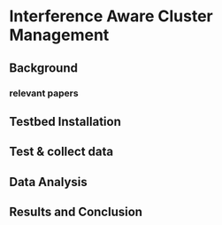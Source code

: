 # Interference Aware Cluster Management


## Background

### relevant papers

## Testbed Installation


## Test & collect data 


## Data Analysis

## Results and Conclusion
